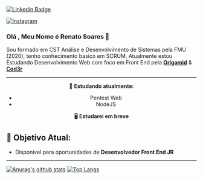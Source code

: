 
[![Linkedin Badge](https://img.shields.io/badge/-Renato_Soares-blue?style=flat-square&logo=Linkedin&logoColor=white&link=https://www.linkedin.com/in/RenatoSoares/)](https://www.linkedin.com/in/renato-soares-b5019a1b9/)


<a href="https://www.instagram.com/giantcard5/" target="_blank">
<img src="https://img.shields.io/badge/Instagram-%23E4405F.svg?&style=flat-square&logo=instagram&logoColor=white" alt="Instagram">
</a>

### Olá , Meu Nome é Renato Soares 🖤

Sou formado em CST Análise e Desenvolvimento de Sistemas pela FMU (2020), tenho conhecimento basico em SCRUM, Atualmente estou Estudando Desenvolvimento Web com foco em Front End pela **[Origamid](https://www.origamid.com/)** & **[Cod3r](https://www.udemy.com/course/curso-web/?utm_source=adwords&utm_medium=udemyads&utm_campaign=INTL-AW-PROS-Brazil-DSA-WebIndex&utm_content=deal4584&utm_term=_._ag_110792056508_._ad_440430986861_._de_c_._dm__._pl__._ti_dsa-525138004927_._li_1031811_._pd__._)**

---

<center>

📌 **Estudando atualmente:**

- Pentest Web
- NodeJS

🖥 **Estudarei em breve**

</center>

## 🎯 **Objetivo Atual:**


- Disponivel para oportunidades de **Desenvolvedor Front End JR**

---

[![Anurag's github stats](https://github-readme-stats.vercel.app/api?username=Giantcard5)](https://github.com/anuraghazra/github-readme-stats)
[![Top Langs](https://github-readme-stats.vercel.app/api/top-langs/?username=Giantcard5&layout=compact)](https://github.com/anuraghazra/github-readme-stats)
